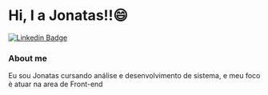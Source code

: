 # Hi, I a Jonatas!!😄

[![Linkedin Badge](https://img.shields.io/badge/-LinkedIn-blue?style=flat-square&logo=Linkedin&logoColor=white&link=https://www.linkedin.com/in/jonatas-rodrigues-a20661197/)](https://www.linkedin.com/in/jonatas-rodrigues-a20661197/)

### About me
Eu sou Jonatas cursando análise e desenvolvimento de sistema, e meu foco è atuar na area de Front-end 



